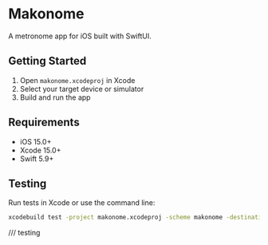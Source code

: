 # Makonome

A metronome app for iOS built with SwiftUI.

## Getting Started

1. Open `makonome.xcodeproj` in Xcode
2. Select your target device or simulator
3. Build and run the app

## Requirements

- iOS 15.0+
- Xcode 15.0+
- Swift 5.9+

## Testing

Run tests in Xcode or use the command line:

```bash
xcodebuild test -project makonome.xcodeproj -scheme makonome -destination 'platform=iOS Simulator,name=iPhone 15'
```

/// testing
